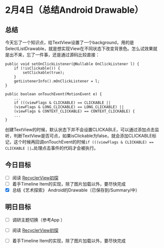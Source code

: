 # 2月4日（总结Android Drawable）

## 总结

今天忘了一个知识点，给TextView设置了一个background，用的是SelectListDrawable，就是想实现View在不同状态下改变背景色。怎么试效果就是出不来，忘了一件事，还是通过源码比较直接：

``` 
public void setOnClickListener(@Nullable OnClickListener l) {
	if (!isClickable()) {
		setClickable(true);
	}
	getListenerInfo().mOnClickListener = l;
}

public boolean onTouchEvent(MotionEvent e) {
	...
    if (((viewFlags & CLICKABLE) == CLICKABLE ||
    (viewFlags & LONG_CLICKABLE) == LONG_CLICKABLE) ||
    (viewFlags & CONTEXT_CLICKABLE) == CONTEXT_CLICKABLE) {
    ...
}
```

创建TextView的时候，默认状态下并不会设置CLICKABLE，可以通过添加点击监听，判断TextView是否可点，如果isClickable为false，就会添加CLICKABLE标记，这个时候再回调onTouchEvent的时候`if (((viewFlags & CLICKABLE) == CLICKABLE ||…`处理点击事件的代码才会被执行。

## 今日目标

- [ ] 阅读 [RecyclerView初探](http://blog.csdn.net/wanglu198506/article/details/43898131)
- [ ] 着手Timeline Item的实现，除了图片加载以外，要尽快完成
- [x] 总结《艺术探索》 Android的Drawable（已保存到/Summary/中）

## 明日目标

- [ ] 调研主题切换（参考App <Material Design Palettes>）
- [ ] 阅读 [RecyclerView初探](http://blog.csdn.net/wanglu198506/article/details/43898131)
- [ ] 着手Timeline Item的实现，除了图片加载以外，要尽快完成

